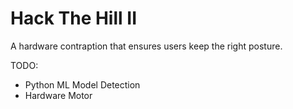 # Hack The Hill II

A hardware contraption that ensures users keep the right posture.

TODO:
- Python ML Model Detection
- Hardware Motor